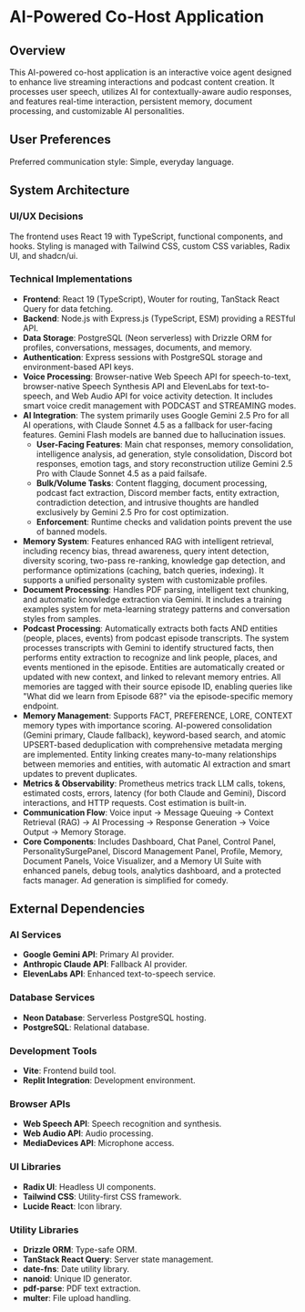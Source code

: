 # AI-Powered Co-Host Application

## Overview
This AI-powered co-host application is an interactive voice agent designed to enhance live streaming interactions and podcast content creation. It processes user speech, utilizes AI for contextually-aware audio responses, and features real-time interaction, persistent memory, document processing, and customizable AI personalities.

## User Preferences
Preferred communication style: Simple, everyday language.

## System Architecture

### UI/UX Decisions
The frontend uses React 19 with TypeScript, functional components, and hooks. Styling is managed with Tailwind CSS, custom CSS variables, Radix UI, and shadcn/ui.

### Technical Implementations
- **Frontend**: React 19 (TypeScript), Wouter for routing, TanStack React Query for data fetching.
- **Backend**: Node.js with Express.js (TypeScript, ESM) providing a RESTful API.
- **Data Storage**: PostgreSQL (Neon serverless) with Drizzle ORM for profiles, conversations, messages, documents, and memory.
- **Authentication**: Express sessions with PostgreSQL storage and environment-based API keys.
- **Voice Processing**: Browser-native Web Speech API for speech-to-text, browser-native Speech Synthesis API and ElevenLabs for text-to-speech, and Web Audio API for voice activity detection. It includes smart voice credit management with PODCAST and STREAMING modes.
- **AI Integration**: The system primarily uses Google Gemini 2.5 Pro for all AI operations, with Claude Sonnet 4.5 as a fallback for user-facing features. Gemini Flash models are banned due to hallucination issues.
    - **User-Facing Features**: Main chat responses, memory consolidation, intelligence analysis, ad generation, style consolidation, Discord bot responses, emotion tags, and story reconstruction utilize Gemini 2.5 Pro with Claude Sonnet 4.5 as a paid failsafe.
    - **Bulk/Volume Tasks**: Content flagging, document processing, podcast fact extraction, Discord member facts, entity extraction, contradiction detection, and intrusive thoughts are handled exclusively by Gemini 2.5 Pro for cost optimization.
    - **Enforcement**: Runtime checks and validation points prevent the use of banned models.
- **Memory System**: Features enhanced RAG with intelligent retrieval, including recency bias, thread awareness, query intent detection, diversity scoring, two-pass re-ranking, knowledge gap detection, and performance optimizations (caching, batch queries, indexing). It supports a unified personality system with customizable profiles.
- **Document Processing**: Handles PDF parsing, intelligent text chunking, and automatic knowledge extraction via Gemini. It includes a training examples system for meta-learning strategy patterns and conversation styles from samples.
- **Podcast Processing**: Automatically extracts both facts AND entities (people, places, events) from podcast episode transcripts. The system processes transcripts with Gemini to identify structured facts, then performs entity extraction to recognize and link people, places, and events mentioned in the episode. Entities are automatically created or updated with new context, and linked to relevant memory entries. All memories are tagged with their source episode ID, enabling queries like "What did we learn from Episode 68?" via the episode-specific memory endpoint.
- **Memory Management**: Supports FACT, PREFERENCE, LORE, CONTEXT memory types with importance scoring. AI-powered consolidation (Gemini primary, Claude fallback), keyword-based search, and atomic UPSERT-based deduplication with comprehensive metadata merging are implemented. Entity linking creates many-to-many relationships between memories and entities, with automatic AI extraction and smart updates to prevent duplicates.
- **Metrics & Observability**: Prometheus metrics track LLM calls, tokens, estimated costs, errors, latency (for both Claude and Gemini), Discord interactions, and HTTP requests. Cost estimation is built-in.
- **Communication Flow**: Voice input -> Message Queuing -> Context Retrieval (RAG) -> AI Processing -> Response Generation -> Voice Output -> Memory Storage.
- **Core Components**: Includes Dashboard, Chat Panel, Control Panel, PersonalitySurgePanel, Discord Management Panel, Profile, Memory, Document Panels, Voice Visualizer, and a Memory UI Suite with enhanced panels, debug tools, analytics dashboard, and a protected facts manager. Ad generation is simplified for comedy.

## External Dependencies

### AI Services
- **Google Gemini API**: Primary AI provider.
- **Anthropic Claude API**: Fallback AI provider.
- **ElevenLabs API**: Enhanced text-to-speech service.

### Database Services
- **Neon Database**: Serverless PostgreSQL hosting.
- **PostgreSQL**: Relational database.

### Development Tools
- **Vite**: Frontend build tool.
- **Replit Integration**: Development environment.

### Browser APIs
- **Web Speech API**: Speech recognition and synthesis.
- **Web Audio API**: Audio processing.
- **MediaDevices API**: Microphone access.

### UI Libraries
- **Radix UI**: Headless UI components.
- **Tailwind CSS**: Utility-first CSS framework.
- **Lucide React**: Icon library.

### Utility Libraries
- **Drizzle ORM**: Type-safe ORM.
- **TanStack React Query**: Server state management.
- **date-fns**: Date utility library.
- **nanoid**: Unique ID generator.
- **pdf-parse**: PDF text extraction.
- **multer**: File upload handling.